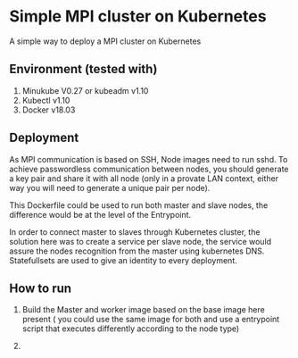 # Simple MPI cluster on Kubernetes
A simple way to deploy  a MPI cluster on Kubernetes

## Environment (tested with)
1. Minukube V0.27 or kubeadm v1.10
2. Kubectl v1.10
3. Docker v18.03

## Deployment

As MPI communication is based on SSH, Node images need to run sshd. To achieve passwordless communication between nodes, you 
should generate a key pair and share it with all node (only in a provate LAN context, either way you will need to generate a unique
pair per node).

This Dockerfile could be used to run both master and slave nodes, the difference would be at the level of the Entrypoint.

In order to connect master to slaves through Kubernetes cluster, the solution here was to create a service per slave node,
the service would assure the nodes recognition from the master using kubernetes DNS. Statefullsets are used to give an identity to every deployment.

## How to run
1. Build the Master and worker image based on the base image here present ( you could use the same image for both and use a entrypoint script that executes differently according to the node type)

2.

